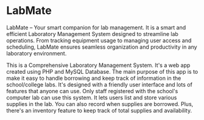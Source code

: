 # LabMate
LabMate – Your smart companion for lab management. It is a smart and efficient Laboratory Management System designed to streamline lab operations. From tracking equipment usage to managing user access and scheduling, LabMate ensures seamless organization and productivity in any laboratory environment.

This is a Comprehensive  Laboratory Management System. It's a web app created using PHP and MySQL Database. The main purpose of this app is to make it easy to handle borrowing and keep track of information in the school/college labs. It's designed with a friendly user interface and lots of features that anyone can use. Only staff registered with the school's computer lab can use this system. It lets users list and store various supplies in the lab. You can also record when supplies are borrowed. Plus, there's an inventory feature to keep track of total supplies and availability.